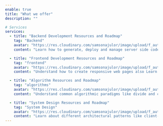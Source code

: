 ```yaml
---
enable: true
title: "What we offer"
description: ""

# Services
services:
  - title: "Backend Development Resources and Roadmap"
    tag: "Backend"
    avatar: "https://res.cloudinary.com/samsonajulor/image/upload/f_auto,q_auto/v1/algofanatics_assets/assets/services/kylgxpk80mncrqouodln"
    content: "Learn how to generate, deploy and manage server side codes and apis."

  - title: "Frontend Development Resources and Roadmap"
    tag: "frontend"
    avatar: "https://res.cloudinary.com/samsonajulor/image/upload/f_auto,q_auto/v1/algofanatics_assets/assets/services/vgkjt2eyvk6fduq3mbni"
    content: "Understand how to create responsive web pages also Learn how to use popular frontend frameworks like React, Vue, and Angular."

  - title: "Algorithm Resources and Roadmap"
    tag: "algorithms"
    avatar: "https://res.cloudinary.com/samsonajulor/image/upload/f_auto,q_auto/v1/algofanatics_assets/assets/services/nqscqfxo4hn82jcgxhiz"
    content: "Understand common algorithmic paradigms like divide and conquer, dynamic programming, and greedy algorithms. Practice problem-solving on websites like LeetCode or HackerRank"

  - title: "System Design Resources and Roadmap"
    tag: "System Design"
    avatar: "https://res.cloudinary.com/samsonajulor/image/upload/f_auto,q_auto/v1/algofanatics_assets/assets/services/iyp2nnxbk9wx8upehtxl"
    content: "Learn about different architectural patterns like client-server, microservices, and event-driven architecture. Practice designing systems based on realistic scenarios."
---
```


